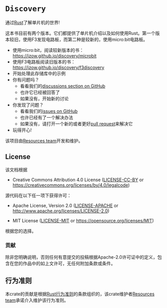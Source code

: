 # `Discovery`

通过[Rust](https://www.rust-lang.org/)了解单片机的世界!

这本书目前有两个版本。它们都提供了单片机介绍以及如何使用Rust。第一个版本较旧，使用F3发现电路板，而第二种是较新的，使用micro:bit电路板。

- 使用micro:bit，阅读较新版本的书：
  https://jzow.github.io/discovery/microbit
- 使用F3电路板阅读旧版本的书：
  https://jzow.github.io/discovery/f3discovery
- 开始处理此存储库中的示例
- 你有问题吗？
    - 看看我们的[discussions section on GitHub](https://github.com/rust-embedded/discovery/discussions)
    - 也许它已经被回答了
    - 如果没有，开始新的讨论
- 你发现了问题？
    - 看看我们的[issues on GitHub](https://github.com/rust-embedded/discovery/issues)
    - 也许已经有了一个解决办法
    - 如果没有，请打开一个新的或者更好[pull request](https://github.com/rust-embedded/discovery/pulls)来解决它
- 玩得开心!

该项目由[Resources team][team]开发和维护。

## License

该文档根据

- Creative Commons Attribution 4.0 License ([LICENSE-CC-BY](LICENSE-CC-BY)
  or https://creativecommons.org/licenses/by/4.0/legalcode)

源代码在以下任一项下获得许可：

- Apache License, Version 2.0 ([LICENSE-APACHE](LICENSE-APACHE) or
  http://www.apache.org/licenses/LICENSE-2.0)

- MIT License ([LICENSE-MIT](LICENSE-MIT) or
  https://opensource.org/licenses/MIT)

根据您的选择。

### 贡献

除非您明确说明，否则任何有意提交的投稿根据Apache-2.0许可证中的定义，包含在您的作品中的如上文许可，无任何附加条款或条件。

## 行为准则

本crate的贡献是根据[Rust行为准则][CoC]的条款组织的，该crate维护者[Resources team][team]承诺介入维护该行为准则。

[CoC]: CODE_OF_CONDUCT.md
[team]: https://github.com/rust-embedded/wg#the-resources-team
